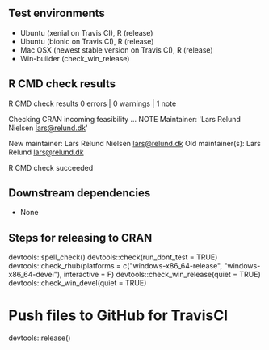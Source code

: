 ## Test environments
* Ubuntu (xenial on Travis CI), R (release)
* Ubuntu (bionic on Travis CI), R (release)
* Mac OSX (newest stable version on Travis CI), R (release)
* Win-builder (check_win_release)


## R CMD check results
R CMD check results
0 errors | 0 warnings | 1 note

Checking CRAN incoming feasibility ... NOTE
Maintainer: 'Lars Relund Nielsen <lars@relund.dk>'

New maintainer:
  Lars Relund Nielsen <lars@relund.dk>
Old maintainer(s):
  Lars Relund <lars@relund.dk>

R CMD check succeeded


## Downstream dependencies
* None


## Steps for releasing to CRAN
devtools::spell_check()
devtools::check(run_dont_test = TRUE)
devtools::check_rhub(platforms = c("windows-x86_64-release", "windows-x86_64-devel"), interactive = F)
devtools::check_win_release(quiet = TRUE)
devtools::check_win_devel(quiet = TRUE)
 # Push files to GitHub for TravisCI
devtools::release()

